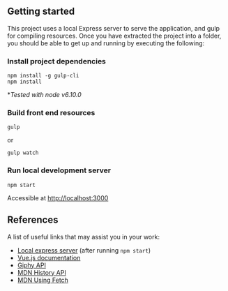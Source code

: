 ## Getting started

This project uses a local Express server to serve the application, and gulp
for compiling resources. Once you have extracted the project into a folder,
you should be able to get up and running by executing the following:

### Install project dependencies
```
npm install -g gulp-cli
npm install
```
**Tested with node v6.10.0*

### Build front end resources
```
gulp
```
or

```
gulp watch
```

### Run local development server
```
npm start
```
Accessible at [http://localhost:3000](http://localhost:3000)


## References

A list of useful links that may assist you in your work:

* [Local express server](http://127.0.0.1:3000/) (after running `npm start`)
* [Vue.js documentation](https://vuejs.org/v2/guide/index.html)
* [Giphy API](https://github.com/Giphy/GiphyAPI)
* [MDN History API](https://developer.mozilla.org/en-US/docs/Web/API/History_API)
* [MDN Using Fetch](https://developer.mozilla.org/en-US/docs/Web/API/Fetch_API/Using_Fetch)

